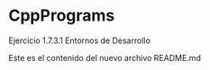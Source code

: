 # CppPrograms
Ejercicio 1.7.3.1 Entornos de Desarrollo

Este es el contenido del nuevo archivo README.md
